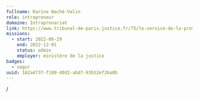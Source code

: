 ```yaml
---
fullname: Karine Waché-Valin
role: intrapreneur
domaine: Intraprenariat
link: https://www.tribunal-de-paris.justice.fr/75/le-service-de-la-protection-des-majeurs
missions:
  - start: 2022-06-29
    end: 2022-12-01
    status: admin
    employer: ministère de la justice
badges:
  - segur
uuid: 182a4737-f180-40d2-abd7-93b52ef26a8b
---
```

/